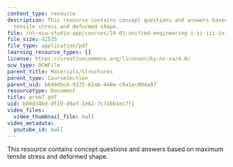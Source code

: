 ```yaml
---
content_type: resource
description: This resource contains concept questions and answers based on maximum
  tensile stress and deformed shape.
file: /ol-ocw-studio-app/courses/16-01-unified-engineering-i-ii-iii-iv-fall-2005-spring-2006/b86d34bddf19d9af1e627c746b1ec7f1_prsm7.pdf
file_size: 42535
file_type: application/pdf
learning_resource_types: []
license: https://creativecommons.org/licenses/by-nc-sa/4.0/
ocw_type: OCWFile
parent_title: Materials/Structures
parent_type: CourseSection
parent_uid: b640d5c4-9375-61ab-448e-c8a1ec804a97
resourcetype: Document
title: prsm7.pdf
uid: b86d34bd-df19-d9af-1e62-7c746b1ec7f1
video_files:
  video_thumbnail_file: null
video_metadata:
  youtube_id: null
---
```

This resource contains concept questions and answers based on maximum tensile stress and deformed shape.